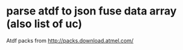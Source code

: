 # parse atdf to json fuse data array (also list of uc)

Atdf packs from http://packs.download.atmel.com/

